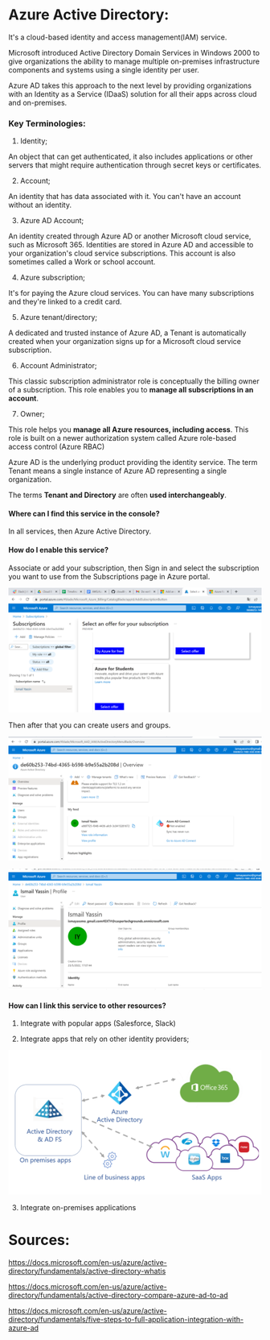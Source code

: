  # Azure Active Directory:

It's a cloud-based identity and access management(IAM) service.

Microsoft introduced Active Directory Domain Services in Windows 2000 to give organizations the ability to manage multiple on-premises infrastructure components and systems using a single identity per user.

Azure AD takes this approach to the next level by providing organizations with an Identity as a Service (IDaaS) solution for all their apps across cloud and on-premises.

 ### Key Terminologies:

 
 1. Identity;

An object that can get authenticated, it also includes applications or other servers that might require authentication through secret keys or certificates.

2. Account;

An identity that has data associated with it. You can't have an account without an identity.


3. Azure AD Account;

An identity created through Azure AD or another Microsoft cloud service, such as Microsoft 365. Identities are stored in Azure AD and accessible to your organization's cloud service subscriptions. This account is also sometimes called a Work or school account.

4. Azure subscription;

It's for paying the Azure cloud services. You can have many subscriptions and they're linked to a credit card.

5. Azure tenant/directory; 

A dedicated and trusted instance of Azure AD, a Tenant is automatically created when your organization signs up for a Microsoft cloud service subscription.


6. Account Administrator;

This classic subscription administrator role is conceptually the billing owner of a subscription. This role enables you to **manage all subscriptions in an account**.

7. Owner;

This role helps you **manage all Azure resources, including access**. This role is built on a newer authorization system called Azure role-based access control (Azure RBAC)



Azure AD is the underlying product providing the identity service.
The term Tenant means a single instance of Azure AD representing a single organization.

The terms **Tenant and Directory** are often **used interchangeably**.

#### Where can I find this service in the console?

In all services, then Azure Active Directory.
#### How do I enable this service?


Associate or add your subscription, then Sign in and select the subscription you want to use from the Subscriptions page in Azure portal.

![AzureactiveD](../../00_includes/AZAAD01.png)

Then after that you can create users and groups.

![AzureactiveDpage](../../00_includes/AZAAD02.png)

![groupmember](../../00_includes/AZAAD03.png)


#### How can I link this service to other resources?          

1. Integrate with popular apps (Salesforce, Slack)

2. Integrate apps that rely on other identity providers;

![AzureActiveDintegrate](../../00_includes/AZAADfoto1.png)

3. Integrate on-premises applications

 # Sources:

 https://docs.microsoft.com/en-us/azure/active-directory/fundamentals/active-directory-whatis

 https://docs.microsoft.com/en-us/azure/active-directory/fundamentals/active-directory-compare-azure-ad-to-ad

 https://docs.microsoft.com/en-us/azure/active-directory/fundamentals/five-steps-to-full-application-integration-with-azure-ad
